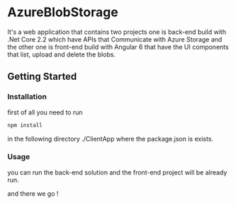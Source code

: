# AzureBlobStorage

It's a web application that contains two projects one is back-end build with .Net Core 2.2 which have APIs that Communicate with Azure Storage 
and the other one is front-end build with Angular 6 that have the UI components that list, upload and delete the blobs.

## Getting Started

### Installation

first of all you need to run

```bash
npm install 
```
in the following directory ./ClientApp where the package.json is exists.

### Usage
you can run the back-end solution and the front-end project will be already run.

and there we go !
